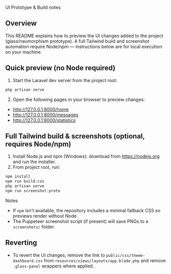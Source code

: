 UI Prototype & Build notes

Overview
--------
This README explains how to preview the UI changes added to the project (glass/neumorphism prototype). A full Tailwind build and screenshot automation require Node/npm — instructions below are for local execution on your machine.

Quick preview (no Node required)
--------------------------------
1. Start the Laravel dev server from the project root:

```powershell
php artisan serve
```

2. Open the following pages in your browser to preview changes:
- http://127.0.0.1:8000/home
- http://127.0.0.1:8000/messages
- http://127.0.0.1:8000/statistics

Full Tailwind build & screenshots (optional, requires Node/npm)
----------------------------------------------------------------
1. Install Node.js and npm (Windows): download from https://nodejs.org and run the installer.
2. From project root, run:

```powershell
npm install
npm run build:css
php artisan serve
npm run screenshot:proto
```

Notes
- If `npm` isn't available, the repository includes a minimal fallback CSS so previews render without Node.
- The Puppeteer screenshot script (if present) will save PNGs to a `screenshots/` folder.

Reverting
--------
- To revert the UI changes, remove the link to `public/css/theme-dashboard.css` from `resources/views/layouts/app.blade.php` and remove `.glass-panel` wrappers where applied.
